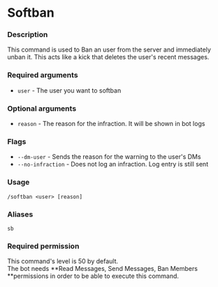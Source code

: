 # Softban

### **Description**

This command is used to Ban an user from the server and immediately unban it. This acts like a kick that deletes the user's recent messages.

### **Required arguments**

* `user` - The user you want to softban

### **Optional arguments**

* `reason` - The reason for the infraction. It will be shown in bot logs

### Flags

* `--dm-user` - Sends the reason for the warning to the user's DMs
* `--no-infraction` - Does not log an infraction. Log entry is still sent

### **Usage**

```
/softban <user> [reason]
```

### **Aliases**

`sb`

### **Required permission**

This command's level is 50 by default.\
The bot needs **Read Messages, Send Messages, Ban Members **permissions in order to be able to execute this command.
